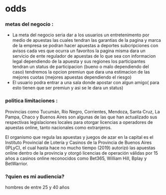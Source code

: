 # odds
### metas del negocio :
- La meta del negocio seria dar a los usuarios un entretenimento por medio de apuestas
las cuales tendran las garantias de la pagina y marca de la empresa
se podran hacer apuestas a deportes subcripciones con avisos cada ves que ocurra un favoritos
la pagina misma dara un servicio de ente regulador de apuestas de lo que sea con informacion legal dependiendo de la apuesta y 
sus regiones los participantes tendran un status de participacion (bueno o malo dependiendo del caso)
tendremos la opcion premiun que dara una estimacion de las mejores cuotas (mejores apuestas dependiendo el riesgo)
- El usuario podra entrar a una sala donde apostar con algun amigo( para esto tienen que ser premiun y asi se le dara un status)



### politica limitaciones : 
Provincias como Tucumán, Río Negro, Corrientes, Mendoza, Santa Cruz, La Pampa, Chaco y Buenos Aires son algunas de las que han actualizado sus respectivas legislaciones locales para otorgar licencias a operadores de apuestas online, tanto nacionales como extranjeros.

El organismo que regula las apuestas y juegos de azar en la capital es el Instituto Provincial de Lotería y Casinos de la Provincia de Buenos Aires (IPLyC), el cual hasta hace no mucho tiempo (2019) autorizó las apuestas online dentro de la provincia y otorgó licencias de operación válidas por 15 años a casinos online reconocidos como Bet365, William Hill, Bplay y BetWarrior.

### ?quien es mi audiencia?
hombres de entre 25 y 40 años
